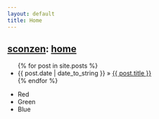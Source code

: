 ```yaml
---
layout: default
title: Home
---
```

## [sconzen](http://sconzen.github.io): [home](http://sconzen.github.io)


 <ul class="posts">
    {% for post in site.posts %}
      <li><span>{{ post.date | date_to_string }}</span> &raquo; <a href="{{ post.url }}">{{ post.title }}</a></li>
    {% endfor %}
  </ul>

  +   Red
  +   Green
  +   Blue